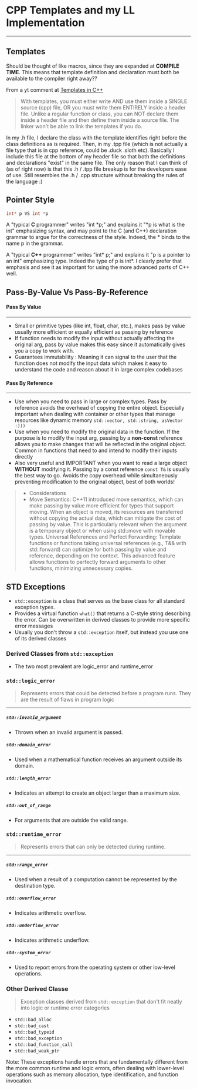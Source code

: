 # CPP Templates and my LL Implementation 

--- 


## Templates

Should be thought of like macros, since they are expanded at **COMPILE TIME**. This means that template definition and
declaration must both be available to the compiler right away?? 

From a yt comment at [Templates in C++](https://www.youtube.com/watch?v=I-hZkUa9mIs&t=942s)
> With templates, you must either write AND use them inside a SINGLE source (cpp) file, OR you must write them ENTIRELY
> inside a header file. Unlike a regular function or class, you can NOT declare them inside a header file and then 
> define them inside a source file. The linker won't be able to link the templates if you do.


In my .h file, I declare the class with the template identifies right before the class definitions as is required.
Then, in my .tpp file (which is not actually a file type that is in cpp reference, could be .duck .sloth etc). Basically
I include this file at the bottom of my header file so that both the definitions and declarations "exist" in the same
file. The only reason that I can think of (as of right now) is that this .h / .tpp file breakup is for the developers
ease of use. Still resembles the .h / .cpp structure without breaking the rules of the language :)

## Pointer Style 
```c
int* p VS int *p
```

A "typical **C** programmer" writes "int *p;" and explains it "*p is what is the int" emphasizing syntax, 
and may point to the C (and C++) declaration grammar to argue for the correctness of the style. Indeed, 
the * binds to the name p in the grammar.


A "typical **C++** programmer" writes "int* p;" and explains it "p is a pointer to an int" emphasizing type. 
Indeed the type of p is int*. I clearly prefer that emphasis and see it as important for using the more advanced
parts of C++ well.


## Pass-By-Value Vs Pass-By-Reference

#### Pass By Value 

---

- Small or primitive types (like int, float, char, etc.), makes pass by value usually more efficient or equally 
efficient as passing by reference
- If function needs to modify the input without actually affecting the original arg, pass by value makes this easy
since it automatically gives you a copy to work with. 
- Guarantees immutability : Meaning it can signal to the user that the function does not modify the input data which 
makes it easy to understand the code and reason about it in large complex codebases

#### Pass By Reference

---

- Use when you need to pass in large or complex types. Pass by reference avoids the overhead of copying the entire 
object. Especially important when dealing with container or other types that manage resources like dynamic memory 
`std::vector, std::string, asVector :)))`
- Use when you need to modify the original data in the function. If the purpose is to modify the input arg, passing by
a **non-const** reference allows you to make changes that will be reflected in the original object. Common in functions 
that need to and intend to modify their inputs directly
- Also very useful and IMPORTANT when you want to read a large object **WITHOUT** modifying it. Passing by a const 
reference `const T&` is usually the best way to go. Avoids the copy overhead while simultaneously preventing 
modification to the original object, best of both worlds!


> - Considerations 
> - Move Semantics: C++11 introduced move semantics, which can make passing by value more efficient for types that 
> support moving. When an object is moved, its resources are transferred without copying the actual data, which can 
> mitigate the cost of passing by value. This is particularly relevant when the argument is a temporary object or 
> when using std::move with movable types. Universal References and Perfect Forwarding: Template functions or functions
> taking universal references (e.g., T&& with std::forward<T>) can optimize for both passing by value and reference, 
> depending on the context. This advanced feature allows functions to perfectly forward arguments to other functions, 
> minimizing unnecessary copies.

## STD Exceptions

- `std::exception` is a class that serves as the base class for all standard exception types.
- Provides a virtual function `what()` that returns a C-style string describing the error. Can be overwritten in 
derived classes to provide more specific error messages
- Usually you don't throw a `std::exception` itself, but instead you use one of its derived classes

### Derived Classes from `std::exception`
- The two most prevalent are logic_error and runtime_error

### `std::logic_error`
> Represents errors that could be detected before a program runs. They are the result of flaws in program logic
---
##### `std::invalid_argument`
- Thrown when an invalid argument is passed.
##### `std::domain_error`
- Used when a mathematical function receives an argument outside its domain.
##### `std::length_error`
- Indicates an attempt to create an object larger than a maximum size.

##### `std::out_of_range`
- For arguments that are outside the valid range.

### `std::runtime_error`
> Represents errors that can only be detected during runtime.
---
##### `std::range_error`
- Used when a result of a computation cannot be represented by the destination type.
##### `std::overflow_error`
- Indicates arithmetic overflow.
##### `std::underflow_error`
- Indicates arithmetic underflow.
##### `std::system_error`
- Used to report errors from the operating system or other low-level operations.

### Other Derived Classe 
> Exception classes derived from `std::exception` that don't fit neatly into logic or runtime error categories
- `std::bad_alloc`
- `std::bad_cast`
- `std::bad_typeid`
- `std::bad_exception`
- `std::bad_function_call`
- `std::bad_weak_ptr`

Note: These exceptions handle errors that are fundamentally different from the more common runtime and logic errors,
often dealing with lower-level operations such as memory allocation, type identification, and function invocation. 